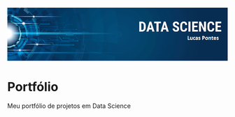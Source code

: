 <p align="center">
  <img src="banner.png" >
</p>

# Portfólio

Meu portfólio de projetos em Data Science
